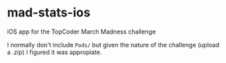 # mad-stats-ios

iOS app for the TopCoder March Madness challenge

I normally don't include `Pods/` but given the nature of the challenge (upload a .zip) I figured it was appropiate. 

